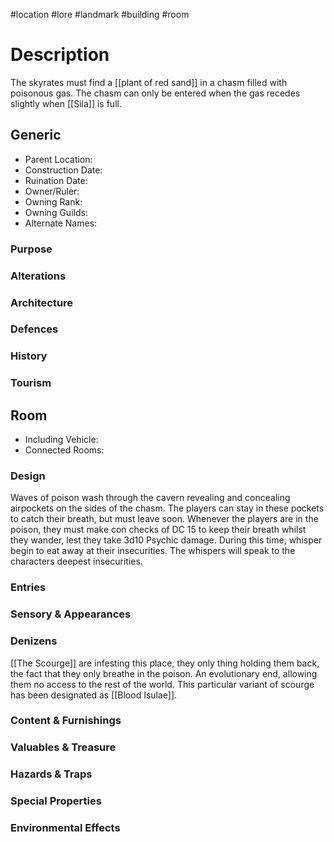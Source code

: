 #location #lore #landmark #building #room
# Description
The skyrates must find a [[plant of red sand]] in a chasm filled with poisonous gas.
The chasm can only be entered when the gas recedes slightly when [[Sila]] is full.
## Generic
- Parent Location:
- Construction Date:
- Ruination Date:
- Owner/Ruler:
- Owning Rank:
- Owning Guilds:
- Alternate Names:

### Purpose

### Alterations

### Architecture

### Defences

### History

### Tourism

## Room
- Including Vehicle:
- Connected Rooms:

### Design
Waves of poison wash through the cavern revealing and concealing airpockets on the sides of the chasm. The players can stay in these pockets to catch their breath, but must leave soon.
Whenever the players are in the poison, they must make con checks of DC 15 to keep their breath whilst they wander, lest they take 3d10 Psychic damage. During this time, whisper begin to eat away at their insecurities. The whispers will speak to the characters deepest insecurities.

### Entries

### Sensory & Appearances

### Denizens
[[The Scourge]] are infesting this place, they only thing holding them back, the fact that they only breathe in the poison. An evolutionary end, allowing them no access to the rest of the world.
This particular variant of scourge has been designated as [[Blood Isulae]].

### Content & Furnishings

### Valuables & Treasure

### Hazards & Traps

### Special Properties

### Environmental Effects

